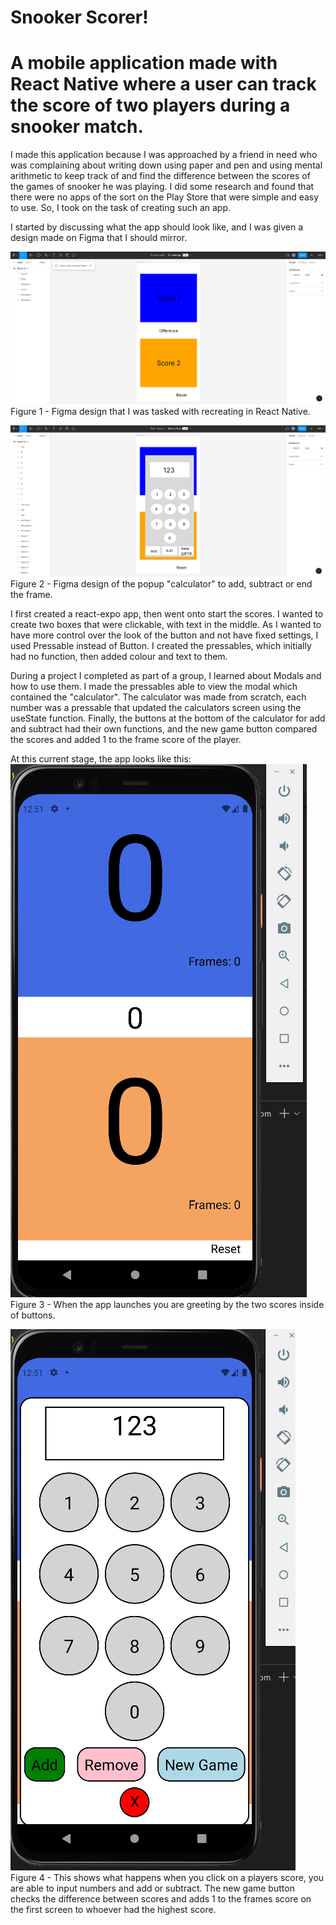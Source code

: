 <h1>Snooker Scorer!</h1>

# A mobile application made with React Native where a user can track the score of two players during a snooker match.

I made this application because I was approached by a friend in need who was complaining about writing down using paper and pen and using mental arithmetic to keep track of and find the difference between the scores of the games of snooker he was playing. I did some research and found that there were no apps of the sort on the Play Store that were simple and easy to use. So, I took on the task of creating such an app.

I started by discussing what the app should look like, and I was given a design made on Figma that I should mirror.<br />

<img src="./images/FigmaSnooker.png" alt="Figma design of first screen"><br />
Figure 1 - Figma design that I was tasked with recreating in React Native.<br />

<img src="./images/FigmaSnookerPopup.png" alt="Figma design of second screen"><br />
Figure 2 - Figma design of the popup "calculator" to add, subtract or end the frame.<br />

I first created a react-expo app, then went onto start the scores. I wanted to create two boxes that were clickable, with text in the middle. As I wanted to have more control over the look of the button and not have fixed settings, I used Pressable instead of Button. I created the pressables, which initially had no function, then added colour and text to them.<br />

During a project I completed as part of a group, I learned about Modals and how to use them. I made the pressables able to view the modal which contained the "calculator". The calculator was made from scratch, each number was a pressable that updated the calculators screen using the useState function. Finally, the buttons at the bottom of the calculator for add and subtract had their own functions, and the new game button compared the scores and added 1 to the frame score of the player.<br />

At this current stage, the app looks like this:<br />
<img src="./images/SnookerApp1.png" alt="First Screen in app"> <br />
Figure 3 - When the app launches you are greeting by the two scores inside of buttons.<br />

<img src="./images/SnookerApp2.png" alt="Second Screen in app"><br />
Figure 4 - This shows what happens when you click on a players score, you are able to input numbers and add or subtract. The new game button checks the difference between scores and adds 1 to the frames score on the first screen to whoever had the highest score.<br />
